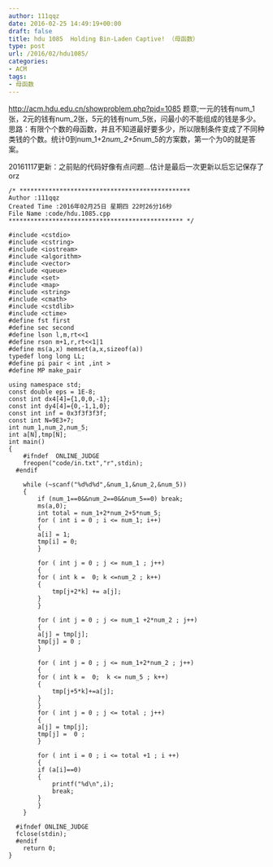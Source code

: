 ```yaml
---
author: 111qqz
date: 2016-02-25 14:49:19+00:00
draft: false
title: hdu 1085  Holding Bin-Laden Captive! （母函数）
type: post
url: /2016/02/hdu1085/
categories:
- ACM
tags:
- 母函数
---
```


http://acm.hdu.edu.cn/showproblem.php?pid=1085
题意;一元的钱有num_1张，2元的钱有num_2张，5元的钱有num_5张，问最小的不能组成的钱是多少。
思路：有限个个数的母函数，并且不知道最好要多少，所以限制条件变成了不同种类钱的个数。统计0到num_1+2*num_2+5*num_5的方案数，第一个为0的就是答案。

20161117更新：之前贴的代码好像有点问题...估计是最后一次更新以后忘记保存了orz

    
    /* ***********************************************
    Author :111qqz
    Created Time :2016年02月25日 星期四 22时26分16秒
    File Name :code/hdu.1085.cpp
    ************************************************ */
     
    #include <cstdio>
    #include <cstring>
    #include <iostream>
    #include <algorithm>
    #include <vector>
    #include <queue>
    #include <set>
    #include <map>
    #include <string>
    #include <cmath>
    #include <cstdlib>
    #include <ctime>
    #define fst first
    #define sec second
    #define lson l,m,rt<<1
    #define rson m+1,r,rt<<1|1
    #define ms(a,x) memset(a,x,sizeof(a))
    typedef long long LL;
    #define pi pair < int ,int >
    #define MP make_pair
     
    using namespace std;
    const double eps = 1E-8;
    const int dx4[4]={1,0,0,-1};
    const int dy4[4]={0,-1,1,0};
    const int inf = 0x3f3f3f3f;
    const int N=9E3+7;
    int num_1,num_2,num_5;
    int a[N],tmp[N];
    int main()
    {
        #ifndef  ONLINE_JUDGE 
        freopen("code/in.txt","r",stdin);
      #endif
     
        while (~scanf("%d%d%d",&num_1,&num_2,&num_5))
        {
            if (num_1==0&&num_2==0&&num_5==0) break; 
            ms(a,0);
            int total = num_1+2*num_2+5*num_5;
            for ( int i = 0 ; i <= num_1; i++)
            {
            a[i] = 1;
            tmp[i] = 0;
            }
            
            for ( int j = 0 ; j <= num_1 ; j++)
            {
            for ( int k =  0; k <=num_2 ; k++)
            {
                tmp[j+2*k] += a[j];
            }
            }
            
            for ( int j = 0 ; j <= num_1 +2*num_2 ; j++)
            {
            a[j] = tmp[j];
            tmp[j] = 0 ;
            }
     
            for ( int j = 0 ; j <= num_1+2*num_2 ; j++)
            {
            for ( int k =  0;  k <= num_5 ; k++)
            {
                tmp[j+5*k]+=a[j];
            }
            }
            for ( int j = 0 ; j <= total ; j++)
            {
            a[j] = tmp[j];
            tmp[j] =  0 ;
            }
     
            for ( int i = 0 ; i <= total +1 ; i ++)
            {
            if (a[i]==0)
            {
                printf("%d\n",i);
                break;
            }
            }
        }
     
      #ifndef ONLINE_JUDGE  
      fclose(stdin);
      #endif
        return 0;
    }
    
    



